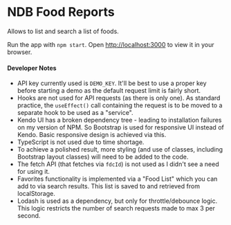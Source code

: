 # NDB Food Reports

Allows to list and search a list of foods.

Run the app with `npm start`.
Open [http://localhost:3000](http://localhost:3000) to view it in your browser.

#### Developer Notes
* API key currently used is `DEMO_KEY`. It'll be best to use a proper key before starting a demo as the default request limit is fairly short.
* Hooks are not used for API requests (as there is only one). As standard practice, the `useEffect()` call containing the request is to be moved to a separate hook to be used as a "service".
* Kendo UI has a broken dependency tree - leading to installation failures on my version of NPM. So Bootstrap is used for responsive UI instead of Kendo. Basic responsive design is achieved via this.
* TypeScript is not used due to time shortage.
* To achieve a polished result, more styling (and use of classes, including Bootstrap layout classes) will need to be added to the code.
* The fetch API (that fetches via `fdcId`) is not used as I didn't see a need for using it.
* Favorites functionality is implemented via a "Food List" which you can add to via search results. This list is saved to and retrieved from localStorage.
* Lodash is used as a dependency, but only for throttle/debounce logic. This logic restricts the number of search requests made to max 3 per second.